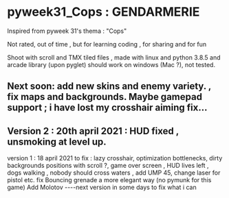 # pyweek31_Cops : GENDARMERIE

Inspired from pyweek 31's thema : "Cops"

Not rated, out of time , but for learning coding , for sharing and for fun

Shoot  with scroll and TMX tiled files , made with linux and python 3.8.5 and arcade library (upon pyglet)
should work on windows (Mac ?), not tested.

Next soon: add new skins and enemy variety. , fix maps and backgrounds. Maybe gamepad support ; i have lost my crosshair aiming fix...
-----------------------------
Version 2 : 20th april 2021 : HUD fixed , unsmoking at level up.
--------------------------------
version 1 : 18 april 2021
to fix : lazy crosshair, optimization bottlenecks, dirty backgrounds positions with scroll ?, game over screen , HUD lives left , dogs walking , 
nobody should cross waters , add UMP 45, change laser for pistol
etc.
fix Bouncing grenade a more elegant way (no pymunk for this game)
Add Molotov 
----next version in some days to fix what i can 
